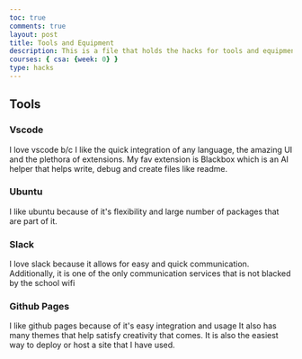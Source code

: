 ```yaml
---
toc: true
comments: true
layout: post
title: Tools and Equipment
description: This is a file that holds the hacks for tools and equipment 
courses: { csa: {week: 0} }
type: hacks
---
```


## Tools

### Vscode

I love vscode b/c I like the quick integration of any language, the amazing UI and the plethora of extensions. My fav extension is Blackbox which is an AI helper that helps write, debug and create files like readme.

### Ubuntu

I like ubuntu because of it's flexibility and large number of packages that are part of it.

### Slack

I love slack because it allows for easy and quick communication. Additionally, it is one of the only communication services that is not blacked by the school wifi

### Github Pages

I like github pages because of it's easy integration and usage It also has many themes that help satisfy creativity that comes. It is also the easiest way to deploy or host a site that I have used.